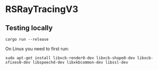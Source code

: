 # RSRayTracingV3

## Testing locally

```
cargo run --release
```

On Linux you need to first run:

```
sudo apt-get install libxcb-render0-dev libxcb-shape0-dev libxcb-xfixes0-dev libspeechd-dev libxkbcommon-dev libssl-dev
```
